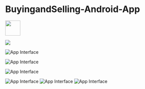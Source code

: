 # BuyingandSelling-Android-App

   <img src="https://github.com/ashanTharuka/BuyingandSelling-Android-App/blob/master/BuyingSellingSystem/src/java/edu/ijse/buyingsellingsystem/photos/1.png" width="48">
   
   ![](https://github.com/ashanTharuka/BuyingandSelling-Android-App/blob/master/BuyingSellingSystem/src/java/edu/ijse/buyingsellingsystem/photos/1.png|width=20)
   
![App Interface](https://github.com/ashanTharuka/BuyingandSelling-Android-App/blob/master/BuyingSellingSystem/src/java/edu/ijse/buyingsellingsystem/photos/2.png)
      
![App Interface](https://github.com/ashanTharuka/BuyingandSelling-Android-App/blob/master/BuyingSellingSystem/src/java/edu/ijse/buyingsellingsystem/photos/3.png)
         
![App Interface](https://github.com/ashanTharuka/BuyingandSelling-Android-App/blob/master/BuyingSellingSystem/src/java/edu/ijse/buyingsellingsystem/photos/4.png)
            
![App Interface](https://github.com/ashanTharuka/BuyingandSelling-Android-App/blob/master/BuyingSellingSystem/src/java/edu/ijse/buyingsellingsystem/photos/5.png)
![App Interface](https://github.com/ashanTharuka/BuyingandSelling-Android-App/blob/master/BuyingSellingSystem/src/java/edu/ijse/buyingsellingsystem/photos/6.png)
![App Interface](https://github.com/ashanTharuka/BuyingandSelling-Android-App/blob/master/BuyingSellingSystem/src/java/edu/ijse/buyingsellingsystem/photos/7.png)
